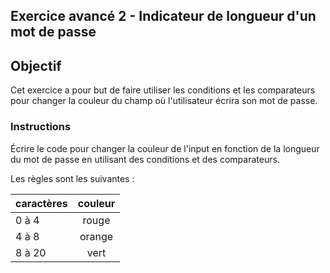 ## Exercice avancé 2 - Indicateur de longueur d'un mot de passe

## Objectif

Cet exercice a pour but de faire utiliser les conditions et les comparateurs pour changer la couleur du champ où l'utilisateur écrira son mot de passe.

### Instructions

Écrire le code pour changer la couleur de l'input en fonction de la
longueur du mot de passe en utilisant des conditions et des comparateurs.

Les règles sont les suivantes :

| caractères | couleur |
| ---------- | :-----: |
| 0 à 4      |  rouge  |
| 4 à 8      | orange  |
| 8 à 20     |  vert   |
